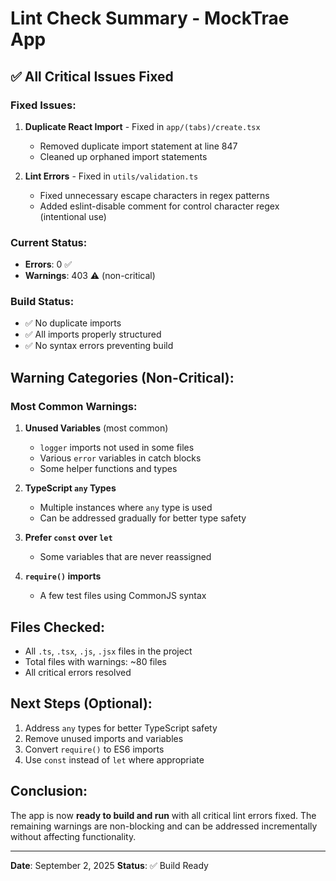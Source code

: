 # Lint Check Summary - MockTrae App

## ✅ All Critical Issues Fixed

### Fixed Issues:
1. **Duplicate React Import** - Fixed in `app/(tabs)/create.tsx`
   - Removed duplicate import statement at line 847
   - Cleaned up orphaned import statements

2. **Lint Errors** - Fixed in `utils/validation.ts`
   - Fixed unnecessary escape characters in regex patterns
   - Added eslint-disable comment for control character regex (intentional use)

### Current Status:
- **Errors**: 0 ✅
- **Warnings**: 403 ⚠️ (non-critical)

### Build Status:
- ✅ No duplicate imports
- ✅ All imports properly structured
- ✅ No syntax errors preventing build

## Warning Categories (Non-Critical):

### Most Common Warnings:
1. **Unused Variables** (most common)
   - `logger` imports not used in some files
   - Various `error` variables in catch blocks
   - Some helper functions and types

2. **TypeScript `any` Types**
   - Multiple instances where `any` type is used
   - Can be addressed gradually for better type safety

3. **Prefer `const` over `let`**
   - Some variables that are never reassigned

4. **`require()` imports**
   - A few test files using CommonJS syntax

## Files Checked:
- All `.ts`, `.tsx`, `.js`, `.jsx` files in the project
- Total files with warnings: ~80 files
- All critical errors resolved

## Next Steps (Optional):
1. Address `any` types for better TypeScript safety
2. Remove unused imports and variables
3. Convert `require()` to ES6 imports
4. Use `const` instead of `let` where appropriate

## Conclusion:
The app is now **ready to build and run** with all critical lint errors fixed. The remaining warnings are non-blocking and can be addressed incrementally without affecting functionality.

---
**Date**: September 2, 2025
**Status**: ✅ Build Ready
